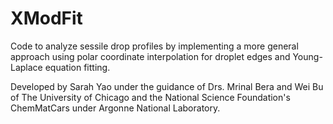 # XModFit
Code to analyze sessile drop profiles by implementing a more general approach using polar coordinate interpolation for droplet edges and Young-Laplace equation fitting.

Developed by Sarah Yao under the guidance of Drs. Mrinal Bera and Wei Bu of The University of Chicago and the National Science Foundation's ChemMatCars under Argonne National Laboratory.

